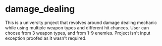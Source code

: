 # damage_dealing
This is a university project that revolves around damage dealing mechanic while using multiple weapon types and different hit chances.
User can choose from 3 weapon types, and from 1-9 enemies. Project isn't input exception proofed as it wasn't required.
